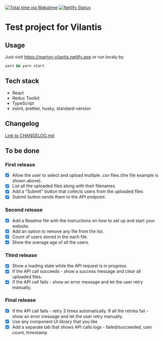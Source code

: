 [![Total time via Wakatime](https://wakatime.com/badge/user/4d609996-b80c-43ee-91da-7bc046ee4216/project/289a6e96-84ba-446b-b564-380afef7070d.svg)](https://wakatime.com/badge/user/4d609996-b80c-43ee-91da-7bc046ee4216/project/289a6e96-84ba-446b-b564-380afef7070d)
[![Netlify Status](https://api.netlify.com/api/v1/badges/5f0f3625-186a-4431-86bb-d8bdc8948e48/deploy-status)](https://app.netlify.com/sites/martyn-vilantis/deploys)

# Test project for Vilantis

## Usage

Just visit https://martyn-vilantis.netlify.app or run localy by
```bash
yarn && yarn start
```

<!-- TODO: add screenshot -->

## Tech stack

- React
- Redux Toolkit
- TypeScript
- eslint, prettier, husky, standard-version

## Changelog

[Link to CHANGELOG.md](./CHANGELOG.md)

## To be done

### First release
- [x] Allow the user to select and upload multiple .csv files (the file example is shown above).
- [x] List all the uploaded files along with their filenames
- [x] Add a "Submit" button that collects users from the uploaded files
- [x] Submit button sends them to the API endpoint.

### Second release
- [x] Add a Readme file with the instructions on how to set up and start your website.
- [x] Add an option to remove any file from the list.
- [x] Count of users stored in the each file.
- [x] Show the average age of all the users.

### Third release
- [x] Show a loading state while the API request is in progress.
- [x] If the API call succeeds - show a success message and clear all uploaded files.
- [x] If the API call fails - show an error message and let the user retry manually.

### Final release
- [x] If the API call fails - retry 3 times automatically. If all the retries fail - show an error message and let the user retry manually.
- [x] Use any component UI library that you like
- [x] Add a separate tab that shows API calls logs - failed/succeeded, user count, timestamp